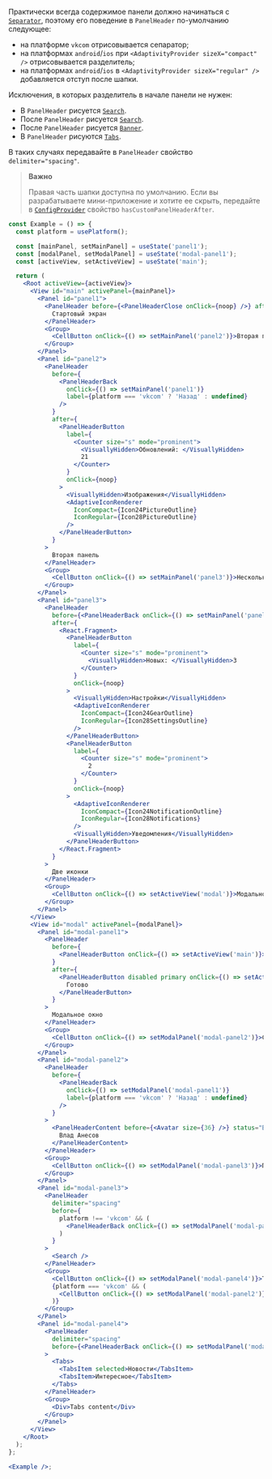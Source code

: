 Практически всегда содержимое панели должно начинаться с [`Separator`](#!/Separator),
поэтому его поведение в `PanelHeader` по-умолчанию следующее:

- на платформе `vkcom` отрисовывается сепаратор;
- на платформах `android`/`ios` при `<AdaptivityProvider sizeX="compact" />` отрисовывается разделитель;
- на платформах `android`/`ios` в `<AdaptivityProvider sizeX="regular" />` добавляется отступ после шапки.

Исключения, в которых разделитель в начале панели не нужен:

- В `PanelHeader` рисуется [`Search`](#!/Search).
- После `PanelHeader` рисуется [`Search`](#!/Search).
- После `PanelHeader` рисуется [`Banner`](#!/Banner).
- В `PanelHeader` рисуются [`Tabs`](#!/Tabs).

В таких случаях передавайте в `PanelHeader` свойство `delimiter="spacing"`.

> **Важно**
>
> Правая часть шапки доступна по умолчанию. Если вы разрабатываете мини-приложение и хотите ее скрыть, передайте в
> [`ConfigProvider`](#/ConfigProvider) свойство `hasCustomPanelHeaderAfter`.

```jsx { "props": { "showCustomPanelHeaderAfterProps": true } }
const Example = () => {
  const platform = usePlatform();

  const [mainPanel, setMainPanel] = useState('panel1');
  const [modalPanel, setModalPanel] = useState('modal-panel1');
  const [activeView, setActiveView] = useState('main');

  return (
    <Root activeView={activeView}>
      <View id="main" activePanel={mainPanel}>
        <Panel id="panel1">
          <PanelHeader before={<PanelHeaderClose onClick={noop} />} after={<Avatar size={36} />}>
            Стартовый экран
          </PanelHeader>
          <Group>
            <CellButton onClick={() => setMainPanel('panel2')}>Вторая панель</CellButton>
          </Group>
        </Panel>
        <Panel id="panel2">
          <PanelHeader
            before={
              <PanelHeaderBack
                onClick={() => setMainPanel('panel1')}
                label={platform === 'vkcom' ? 'Назад' : undefined}
              />
            }
            after={
              <PanelHeaderButton
                label={
                  <Counter size="s" mode="prominent">
                    <VisuallyHidden>Обновлений: </VisuallyHidden>
                    21
                  </Counter>
                }
                onClick={noop}
              >
                <VisuallyHidden>Изображения</VisuallyHidden>
                <AdaptiveIconRenderer
                  IconCompact={Icon24PictureOutline}
                  IconRegular={Icon28PictureOutline}
                />
              </PanelHeaderButton>
            }
          >
            Вторая панель
          </PanelHeader>
          <Group>
            <CellButton onClick={() => setMainPanel('panel3')}>Несколько иконок</CellButton>
          </Group>
        </Panel>
        <Panel id="panel3">
          <PanelHeader
            before={<PanelHeaderBack onClick={() => setMainPanel('panel2')} />}
            after={
              <React.Fragment>
                <PanelHeaderButton
                  label={
                    <Counter size="s" mode="prominent">
                      <VisuallyHidden>Новых: </VisuallyHidden>3
                    </Counter>
                  }
                  onClick={noop}
                >
                  <VisuallyHidden>Настройки</VisuallyHidden>
                  <AdaptiveIconRenderer
                    IconCompact={Icon24GearOutline}
                    IconRegular={Icon28SettingsOutline}
                  />
                </PanelHeaderButton>
                <PanelHeaderButton
                  label={
                    <Counter size="s" mode="prominent">
                      2
                    </Counter>
                  }
                  onClick={noop}
                >
                  <AdaptiveIconRenderer
                    IconCompact={Icon24NotificationOutline}
                    IconRegular={Icon28Notifications}
                  />
                  <VisuallyHidden>Уведомления</VisuallyHidden>
                </PanelHeaderButton>
              </React.Fragment>
            }
          >
            Две иконки
          </PanelHeader>
          <Group>
            <CellButton onClick={() => setActiveView('modal')}>Модальное окно</CellButton>
          </Group>
        </Panel>
      </View>
      <View id="modal" activePanel={modalPanel}>
        <Panel id="modal-panel1">
          <PanelHeader
            before={
              <PanelHeaderButton onClick={() => setActiveView('main')}>Отмена</PanelHeaderButton>
            }
            after={
              <PanelHeaderButton disabled primary onClick={() => setActiveView('main')}>
                Готово
              </PanelHeaderButton>
            }
          >
            Модальное окно
          </PanelHeader>
          <Group>
            <CellButton onClick={() => setModalPanel('modal-panel2')}>Сложный контент</CellButton>
          </Group>
        </Panel>
        <Panel id="modal-panel2">
          <PanelHeader
            before={
              <PanelHeaderBack
                onClick={() => setModalPanel('modal-panel1')}
                label={platform === 'vkcom' ? 'Назад' : undefined}
              />
            }
          >
            <PanelHeaderContent before={<Avatar size={36} />} status="Был в сети вчера">
              Влад Анесов
            </PanelHeaderContent>
          </PanelHeader>
          <Group>
            <CellButton onClick={() => setModalPanel('modal-panel3')}>Поиск</CellButton>
          </Group>
        </Panel>
        <Panel id="modal-panel3">
          <PanelHeader
            delimiter="spacing"
            before={
              platform !== 'vkcom' && (
                <PanelHeaderBack onClick={() => setModalPanel('modal-panel2')} />
              )
            }
          >
            <Search />
          </PanelHeader>
          <Group>
            <CellButton onClick={() => setModalPanel('modal-panel4')}>Табы</CellButton>
            {platform === 'vkcom' && (
              <CellButton onClick={() => setModalPanel('modal-panel2')}>Сложный контент</CellButton>
            )}
          </Group>
        </Panel>
        <Panel id="modal-panel4">
          <PanelHeader
            delimiter="spacing"
            before={<PanelHeaderBack onClick={() => setModalPanel('modal-panel3')} />}
          >
            <Tabs>
              <TabsItem selected>Новости</TabsItem>
              <TabsItem>Интересное</TabsItem>
            </Tabs>
          </PanelHeader>
          <Group>
            <Div>Tabs content</Div>
          </Group>
        </Panel>
      </View>
    </Root>
  );
};

<Example />;
```
